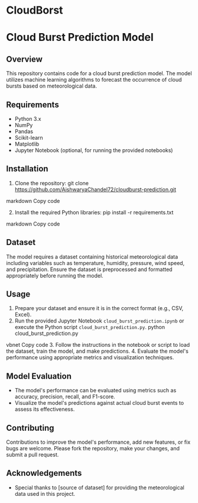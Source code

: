 # CloudBorst
# Cloud Burst Prediction Model

## Overview
This repository contains code for a cloud burst prediction model. The model utilizes machine learning algorithms to forecast the occurrence of cloud bursts based on meteorological data.

## Requirements
- Python 3.x
- NumPy
- Pandas
- Scikit-learn
- Matplotlib
- Jupyter Notebook (optional, for running the provided notebooks)

## Installation
1. Clone the repository:
git clone https://github.com/AishwaryaChandel72/cloudburst-prediction.git

markdown
Copy code

2. Install the required Python libraries:
pip install -r requirements.txt

markdown
Copy code

## Dataset
The model requires a dataset containing historical meteorological data including variables such as temperature, humidity, pressure, wind speed, and precipitation. Ensure the dataset is preprocessed and formatted appropriately before running the model.

## Usage
1. Prepare your dataset and ensure it is in the correct format (e.g., CSV, Excel).
2. Run the provided Jupyter Notebook `cloud_burst_prediction.ipynb` or execute the Python script `cloud_burst_prediction.py`.
python cloud_burst_prediction.py

vbnet
Copy code
3. Follow the instructions in the notebook or script to load the dataset, train the model, and make predictions.
4. Evaluate the model's performance using appropriate metrics and visualization techniques.

## Model Evaluation
- The model's performance can be evaluated using metrics such as accuracy, precision, recall, and F1-score.
- Visualize the model's predictions against actual cloud burst events to assess its effectiveness.

## Contributing
Contributions to improve the model's performance, add new features, or fix bugs are welcome. Please fork the repository, make your changes, and submit a pull request.

## Acknowledgements
- Special thanks to [source of dataset] for providing the meteorological data used in this project.
